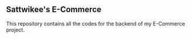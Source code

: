 ## Sattwikee's E-Commerce

This repository contains all the codes for the backend of my E-Commerce project.
